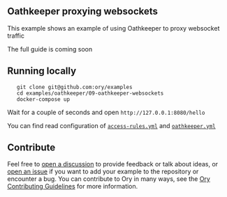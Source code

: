 ## Oathkeeper proxying websockets

This example shows an example of using Oathkeeper to proxy websocket traffic

The full guide is coming soon

## Running locally

```
   git clone git@github.com:ory/examples
   cd examples/oathkeeper/09-oathkeeper-websockets
   docker-compose up
```

Wait for a couple of seconds and open `http://127.0.0.1:8080/hello`

You can find read configuration of [`access-rules.yml`](./oathkeeper/access-rules.yml) and
[`oathkeeper.yml`](./oathkeeper/oathkeeper.yml)

## Contribute

Feel free to [open a discussion](https://github.com/ory/examples/discussions/new) to provide feedback or talk about ideas, or [open an issue](https://github.com/ory/examples/issues/new) if you want to add your example to the repository or encounter a bug.
You can contribute to Ory in many ways, see the [Ory Contributing Guidelines](https://www.ory.sh/docs/ecosystem/contributing) for more information.

